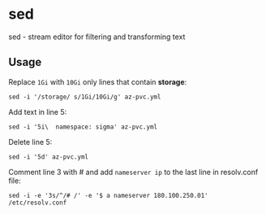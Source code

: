 # sed

sed - stream editor for filtering and transforming text

## Usage

Replace `1Gi` with `10Gi` only lines that contain __storage__:
```shell
sed -i '/storage/ s/1Gi/10Gi/g' az-pvc.yml
```

Add text in line 5:
```shell
sed -i '5i\  namespace: sigma' az-pvc.yml
```

Delete line 5:
```shell
sed -i '5d' az-pvc.yml
```

Comment line 3 with # and add `nameserver ip` to the last line in resolv.conf file:
```shell
sed -i -e '3s/^/# /' -e '$ a nameserver 180.100.250.01' /etc/resolv.conf
```
